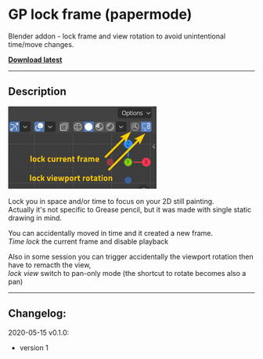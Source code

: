 # GP lock frame (papermode)
Blender addon - lock frame and view rotation to avoid unintentional time/move changes.

**[Download latest](https://github.com/Pullusb/GP_lock_frame/archive/master.zip)**

---  

## Description

![lock frame](https://github.com/Pullusb/images_repo/raw/master/PAPERMOD_Lock_frame.png)

Lock you in space and/or time to focus on your 2D still painting.  
Actually it's not specific to Grease pencil, but it was made with single static drawing in mind.
  
You can accidentally moved in time and it created a new frame.  
*Time lock* the current frame and disable playback

Also in some session you can trigger accidentally the viewport rotation then have to remacth the view,  
*lock view* switch to pan-only mode (the shortcut to rotate becomes also a pan)

---

## Changelog:
  
  2020-05-15 v0.1.0:
  - version 1